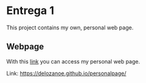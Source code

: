# Entrega 1
This project contains my own, personal web page.

## Webpage
With this [link](https://delozanoe.github.io/personalpage/) you can access my personal web page.

Link: https://delozanoe.github.io/personalpage/

 
